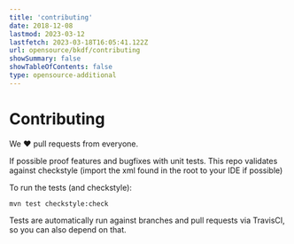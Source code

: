 ```yaml
---
title: 'contributing'
date: 2018-12-08
lastmod: 2023-03-12
lastfetch: 2023-03-18T16:05:41.122Z
url: opensource/bkdf/contributing
showSummary: false
showTableOfContents: false
type: opensource-additional
---
```

# Contributing

We ❤ pull requests from everyone.

If possible proof features and bugfixes with unit tests.
This repo validates against checkstyle (import the xml found in the root to your IDE if possible)

To run the tests (and checkstyle):

```shell
mvn test checkstyle:check
```

Tests are automatically run against branches and pull requests
via TravisCI, so you can also depend on that.
